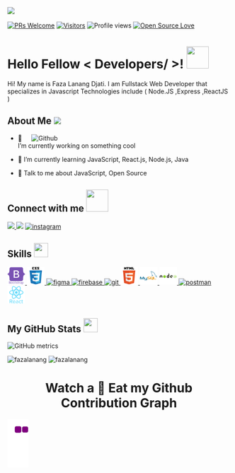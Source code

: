 ![](https://miro.medium.com/max/900/1*w2X7ExLGBzb-iznRW1rAVw.jpeg)

[![PRs Welcome](https://img.shields.io/badge/PRs-welcome-brightgreen.svg?style=flat&logo=github)](https://github.com/fazalanang) [![Visitors](https://visitor-badge.glitch.me/badge?page_id=fazalanang.visitor-badge)](https://github.com/fazalanang) 
![Profile views](https://gpvc.arturio.dev/fazalanang) [![Open Source Love](https://badges.frapsoft.com/os/v2/open-source.svg?v=103)](https://github.com/fazalanang)

<h1> Hello Fellow < Developers/ >! <img src = "https://raw.githubusercontent.com/MartinHeinz/MartinHeinz/master/wave.gif" width = 50px height=50px> </h1>
<p align='center'>

Hi! My name is Faza Lanang Djati. I am Fullstack Web Developer that specializes in Javascript Technologies include ( Node.JS ,Express ,ReactJS )

<h2> About Me <img src="https://media.giphy.com/media/VgCDAzcKvsR6OM0uWg/giphy.gif" width="50"> </h2>

<img width="450" align="right" alt="Github" src="https://raw.githubusercontent.com/onimur/.github/master/.resources/git-header.svg" />

- 🔭 I’m currently working on something cool

- 🌱 I’m currently learning JavaScript, React.js, Node.js, Java 

- 💬 Talk to me about JavaScript, Open Source  

<h2> Connect with me <img src='https://raw.githubusercontent.com/ShahriarShafin/ShahriarShafin/main/Assets/handshake.gif' width="50px" height=50px> </h2>
<p align="left">
<a href="https://github.com/fazalanang"> <img width = '40px' src="https://raw.githubusercontent.com/rahulbanerjee26/githubAboutMeGenerator/main/icons/github.svg"/> </a>
<a href"https://www.linkedin.com/in/https://www.linkedin.com/in/faza-lanang-djati//"> <img width = '40px' src="https://raw.githubusercontent.com/rahulbanerjee26/githubAboutMeGenerator/main/icons/linked-in-alt.svg"/> </a>
<a href="https://www.instagram.com/@fazalanang/"> <img src='https://cdn.jsdelivr.net/npm/simple-icons@3.0.1/icons/instagram.svg' alt='instagram' height='40'> </a> 
</p>

<h2> Skills <img src = "https://media2.giphy.com/media/QssGEmpkyEOhBCb7e1/giphy.gif?cid=ecf05e47a0n3gi1bfqntqmob8g9aid1oyj2wr3ds3mg700bl&rid=giphy.gif" width = 32px height=32px> </h2>
<p align="left"> 
<a href="https://getbootstrap.com" target="_blank"> <img src="https://raw.githubusercontent.com/devicons/devicon/master/icons/bootstrap/bootstrap-plain-wordmark.svg" alt="bootstrap" width="40" height="40"/> </a>
<a href="https://www.w3schools.com/css/" target="_blank"> <img src="https://raw.githubusercontent.com/devicons/devicon/master/icons/css3/css3-original-wordmark.svg" alt="css3" width="40" height="40"/> </a> 
<a href="https://www.figma.com/" target="_blank"> <img src="https://www.vectorlogo.zone/logos/figma/figma-icon.svg" alt="figma" width="40" height="40"/> </a> 
<a href="https://firebase.google.com/" target="_blank"> <img src="https://www.vectorlogo.zone/logos/firebase/firebase-icon.svg" alt="firebase" width="40" height="40"/> </a> 
<a href="https://git-scm.com/" target="_blank"> <img src="https://www.vectorlogo.zone/logos/git-scm/git-scm-icon.svg" alt="git" width="40" height="40"/> </a> 
<a href="https://www.w3.org/html/" target="_blank"> <img src="https://raw.githubusercontent.com/devicons/devicon/master/icons/html5/html5-original-wordmark.svg" alt="html5" width="40" height="40"/> </a>
<a href="https://www.mysql.com/" target="_blank"> <img src="https://raw.githubusercontent.com/devicons/devicon/master/icons/mysql/mysql-original-wordmark.svg" alt="mysql" width="40" height="40"/> </a> 
<a href="https://nodejs.org" target="_blank"> <img src="https://raw.githubusercontent.com/devicons/devicon/master/icons/nodejs/nodejs-original-wordmark.svg" alt="nodejs" width="40" height="40"/> </a>
<a href="https://postman.com" target="_blank"> <img src="https://www.vectorlogo.zone/logos/getpostman/getpostman-icon.svg" alt="postman" width="40" height="40"/> </a>
<a href="https://reactjs.org/" target="_blank"> <img src="https://raw.githubusercontent.com/devicons/devicon/master/icons/react/react-original-wordmark.svg" alt="react" width="40" height="40"/> </a>
</p>

<h2> My GitHub Stats <img src='https://media1.giphy.com/media/du3J3cXyzhj75IOgvA/giphy.gif?cid=ecf05e47x2g034i9pzwtzzsd3xgg2w9nr94t4tflbbgo3008&rid=giphy.gif' width='32px' height=32px> </h2>

![GitHub metrics](https://metrics.lecoq.io/fazalanang)

<p align="start">
  <img width="415em" src="https://github-readme-stats.vercel.app/api?username=fazalanang&show_icons=true&locale=en&theme=radical" alt="fazalanang"/>
  <img width="415em" src="https://github-readme-streak-stats.herokuapp.com/?user=fazalanang&theme=radical" alt="fazalanang" />
</p>

<h1 align = 'Center'>Watch a 🐍 Eat my Github Contribution Graph</h1>

![Snake Gif](https://github.com/CodingAce123/CodingAce123/blob/output/github-contribution-grid-snake.gif)


